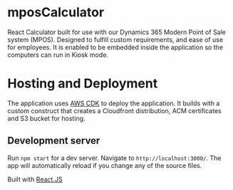 # mposCalculator

React Calculator built for use with our Dynamics 365 Modern Point of Sale system (MPOS). Designed to fulfill custom requirements, and ease of use for employees. It is enabled to be embedded inside the application so the computers can run in Kiosk mode. 
# Hosting and Deployment

The application uses [AWS CDK](https://aws.amazon.com/cdk/) to deploy the application. It builds with a custom construct that creates a Cloudfront distribution, ACM certificates and S3 bucket for hosting.
## Development server

Run `npm start` for a dev server. Navigate to `http://localhost:3000/`. The app will automatically reload if you change any of the source files.

Built with [React.JS](https://reactjs.org/)